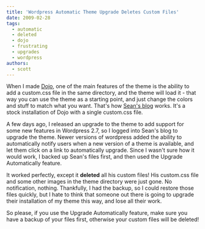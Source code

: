 ```yaml
---
title: 'Wordpress Automatic Theme Upgrade Deletes Custom Files'
date: 2009-02-28
tags:
  - automatic
  - deleted
  - dojo
  - frustrating
  - upgrades
  - wordpress
authors:
  - scott
---
```


When I made [Dojo](/dojo/), one of the main features of the theme is the ability to add a custom.css file in the same directory, and the theme will load it - that way you can use the theme as a starting point, and just change the colors and stuff to match what you want. That's how [Sean's blog](http://nyarlo.net/) works. It's a stock installation of Dojo with a single custom.css file.

A few days ago, I released an upgrade to the theme to add support for some new features in Wordpress 2.7, so I logged into Sean's blog to upgrade the theme. Newer versions of wordpress added the ability to automatically notify users when a new version of a theme is available, and let them click on a link to automatically upgrade. Since I wasn't sure how it would work, I backed up Sean's files first, and then used the Upgrade Automatically feature.

It worked perfectly, except it **deleted** all his custom files! His custom.css file and some other images in the theme directory were just gone. No notification, nothing. Thankfully, I had the backup, so I could restore those files quickly, but I hate to think that someone out there is going to upgrade their installation of my theme this way, and lose all their work.

So please, if you use the Upgrade Automatically feature, make sure you have a backup of your files first, otherwise your custom files will be deleted!
